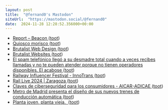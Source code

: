 ```yaml
---
layout: post
title:  "@fernand0's Mastodon"
siteUrl:  "https://mastodon.social/@fernand0"
date:  2024-11-28 12:28:52.356000+00:00
---
```

*  [Report – Beacon ](https://digitalbeacon.co/report/blog-elmundoesimperfecto-co) ([toot](https://mastodon.social/@fernand0/113560579758373125))
*  [Quiosco morisco ](https://www.flickr.com/photos/fernand0/54147735082) ([toot](https://mastodon.social/@fernand0/113560412665901210))
*  [Brutalist Web Design ](https://brutalist-web.design) ([toot](https://mastodon.social/@fernand0/113560385463904851))
*  [Brutalist Websites ](https://brutalistwebsites.com) ([toot](https://mastodon.social/@fernand0/113560069893555500))
*  [El spam telefónico llegó a su desmadre total cuando a veces recibes llamadas y no te pueden atender porque no tienen operadores disponibles. El acabose ](https://mastodon.social/@fernand0/113560047953836851) ([toot](https://mastodon.social/@fernand0/113560047953836851))
*  [Railway Influencer Festival - InnoTrans ](https://www.innotrans.de/en/program/supporting-program/railway-influencer-festival) ([toot](https://mastodon.social/@fernand0/113559881586791344))
*  [Rail Live 2024 \| Zaragoza ](https://www.terrapinn.com/conference/rail-live) ([toot](https://mastodon.social/@fernand0/113558891283890423))
*  [Claves de ciberseguridad para los consumidores - AICAR-ADICAE ](https://aicar.adicae.net/ciberseguridad-consumo) ([toot](https://mastodon.social/@fernand0/113558216675308297))
*  [Metro de Madrid presenta el diseño de sus nuevos trenes de conducción automática  ](https://vialibre-ffe.com/noticias.asp?not=42837) ([toot](https://mastodon.social/@fernand0/113556376501544557))
*  [Planta joven, planta vieja.  ](https://avecesunafoto.wordpress.com/2024/11/27/planta-joven-planta-vieja) ([toot](https://mastodon.social/@fernand0/113556351247206568))
